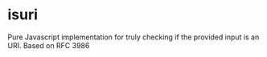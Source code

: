 isuri
=====

Pure Javascript implementation for truly checking if the provided input is an URI. Based on RFC 3986
